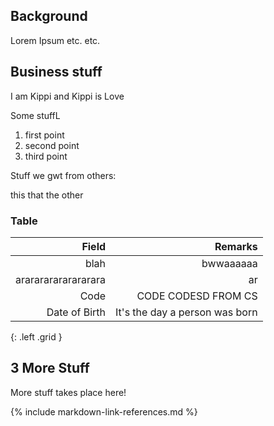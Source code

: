 <div dir="ltr" markdown="1">

## Background
Lorem Ipsum etc. etc. 

## Business stuff
I am Kippi and Kippi is Love

Some stuffL
1. first point
2. second point
3. third point

Stuff we gwt from others:

this
that
the other

### Table

| Field         | Remarks    |
|--------------:|---------:|
| blah | bwwaaaaaa     |
| ararararararararara     | ar |
|Code | CODE CODESD FROM CS |
|Date of Birth |It's the day a person was born |

{: .left .grid }

## 3	More Stuff

More stuff takes place here!


</div>

{% include markdown-link-references.md %}
